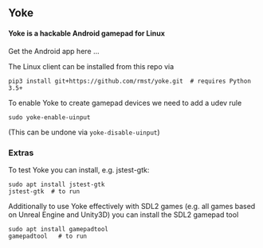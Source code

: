 ## Yoke
#### Yoke is a hackable Android gamepad for Linux

Get the Android app here ...

The Linux client can be installed from this repo via
```
pip3 install git+https://github.com/rmst/yoke.git  # requires Python 3.5+
```
To enable Yoke to create gamepad devices we need to add a udev rule
```
sudo yoke-enable-uinput
```
(This can be undone via `yoke-disable-uinput`)


### Extras
To test Yoke you can install, e.g. jstest-gtk:
```
sudo apt install jstest-gtk
jstest-gtk  # to run
```

Additionally to use Yoke effectively with SDL2 games (e.g. all games based on Unreal Engine and Unity3D) you can install the SDL2 gamepad tool
```
sudo apt install gamepadtool
gamepadtool   # to run
```
